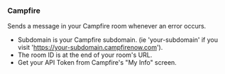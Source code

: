 ### Campfire

Sends a message in your Campfire room whenever an error occurs.

* Subdomain is your Campfire subdomain. (ie 'your-subdomain' if you visit 'https://your-subdomain.campfirenow.com').
* The room ID is at the end of your room's URL.
* Get your API Token from Campfire's "My Info" screen.